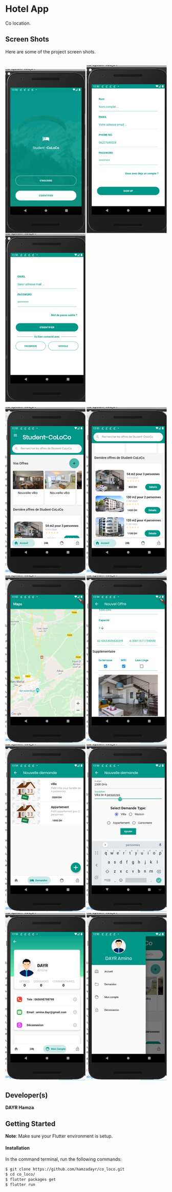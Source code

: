 # Hotel App

Co location. 

## Screen Shots

Here are some of the project screen shots.<br><br><br>
<img src="assets/screenshots/1.png" width="250"/>
 <img src="assets/screenshots/2.png" width="250"/> 
 <img src="assets/screenshots/3.png" width="250"/> 

<img src="assets/screenshots/4.png" width="250"/> 
<img src="assets/screenshots/5.png" width="250"/> 
<img src="assets/screenshots/6.png" width="250"/> 


<img src="assets/screenshots/7.png" width="250"/> 
<img src="assets/screenshots/8.png" width="250"/> 
<img src="assets/screenshots/9.png" width="250"/> 
<img src="assets/screenshots/10.png" width="250"/> 
<img src="assets/screenshots/11.png" width="250"/> 

## Developer(s)
**DAYR Hamza**

## Getting Started

**Note**: Make sure your Flutter environment is setup.
#### Installation

In the command terminal, run the following commands:

    $ git clone https://github.com/hamzadayr/co_loco.git
    $ cd co_loco/
    $ flutter packages get
    $ flutter run
